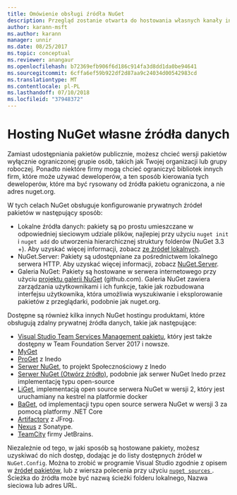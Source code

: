 ```yaml
---
title: Omówienie obsługi źródła NuGet
description: Przegląd zostanie otwarta do hostowania własnych kanały informacyjne pakietu NuGet lub we własnych galeriach, lokalnie lub zdalnie.
author: karann-msft
ms.author: karann
manager: unnir
ms.date: 08/25/2017
ms.topic: conceptual
ms.reviewer: anangaur
ms.openlocfilehash: b72369efb906f6d186c914fa3d8dd1da0be94641
ms.sourcegitcommit: 6cffa6ef59b922df2d87aa9c24034d00542983cd
ms.translationtype: MT
ms.contentlocale: pl-PL
ms.lasthandoff: 07/10/2018
ms.locfileid: "37948372"
---
```

# <a name="hosting-your-own-nuget-feeds"></a>Hosting NuGet własne źródła danych

Zamiast udostępniania pakietów publicznie, możesz chcieć wersji pakietów wyłącznie ograniczonej grupie osób, takich jak Twojej organizacji lub grupy roboczej. Ponadto niektóre firmy mogą chcieć ograniczyć bibliotek innych firm, które może używać deweloperów, a ten sposób kierowania tych deweloperów, które ma być rysowany od źródła pakietu ograniczona, a nie adres nuget.org.

W tych celach NuGet obsługuje konfigurowanie prywatnych źródeł pakietów w następujący sposób:

- Lokalne źródła danych: pakiety są po prostu umieszczane w odpowiedniej sieciowym udziale plików, najlepiej przy użyciu `nuget init` i `nuget add` do utworzenia hierarchicznej struktury folderów (NuGet 3.3 +). Aby uzyskać więcej informacji, zobacz [ze źródeł lokalnych](../hosting-packages/local-feeds.md).
- NuGet.Server: Pakiety są udostępniane za pośrednictwem lokalnego serwera HTTP. Aby uzyskać więcej informacji, zobacz [NuGet.Server](../hosting-packages/nuget-server.md).
- Galeria NuGet: Pakiety są hostowane w serwera internetowego przy użyciu [projektu galerii NuGet](https://github.com/NuGet/NuGetGallery#build-and-run-the-gallery-in-arbitrary-number-easy-steps) (github.com). Galeria NuGet zawiera zarządzania użytkownikami i ich funkcje, takie jak rozbudowana interfejsu użytkownika, która umożliwia wyszukiwanie i eksplorowanie pakietów z przeglądarki, podobnie jak nuget.org.

Dostępne są również kilka innych NuGet hostingu produktami, które obsługują zdalny prywatnej źródła danych, takie jak następujące:

- [Visual Studio Team Services Management pakietu](https://www.visualstudio.com/docs/package/nuget/publish), który jest także dostępny w Team Foundation Server 2017 i nowsze.
- [MyGet](http://myget.org)
- [ProGet](http://inedo.com/proget) z Inedo
- [Serwer NuGet](http://nugetserver.net/), to projekt Społecznościowy z Inedo
- [Serwer NuGet (Otwórz źródło)](http://nuget-server.net), podobnie jak serwer NuGet Inedo przez implementację typu open-source
- [LiGet](https://github.com/ai-traders/liget), implementacją open source serwera NuGet w wersji 2, który jest uruchamiany na kestrel na platformie docker
- [BaGet](https://github.com/loic-sharma/BaGet), od implementacji typu open source serwera NuGet w wersji 3 za pomocą platformy .NET Core
- [Artifactory](https://www.jfrog.com/artifactory/) z JFrog.
- [Nexus](http://www.sonatype.org/nexus/) z Sonatype.
- [TeamCity](https://www.jetbrains.com/teamcity/) firmy JetBrains.

Niezależnie od tego, w jaki sposób są hostowane pakiety, możesz uzyskiwać do nich dostęp, dodając je do listy dostępnych źródeł w `NuGet.Config`. Można to zrobić w programie Visual Studio zgodnie z opisem w [źródeł pakietów](../tools/package-manager-ui.md#package-sources), lub z wiersza polecenia przy użyciu [ `nuget sources` ](../tools/cli-ref-sources.md). Ścieżka do źródła może być nazwą ścieżki folderu lokalnego, Nazwa sieciowa lub adres URL.

